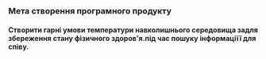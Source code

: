 ### Мета створення програмного продукту
#### Створити гарні умови температури навколишнього середовища задля збереження стану фізичного здоров'я.під час пошуку інформаціїї для співу.
